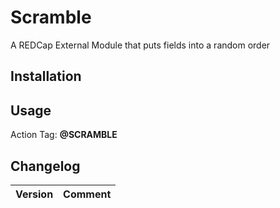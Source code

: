 # Scramble

A REDCap External Module that puts fields into a random order

## Installation


## Usage

Action Tag: **@SCRAMBLE**


## Changelog

Version | Comment
------- | -------------

